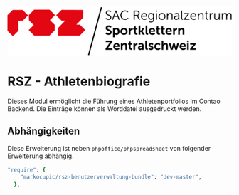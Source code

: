 ![Alt text](src/Resources/public/rsz-logo.png?raw=true "Regionalzentrum Sportklettern Zentralschweiz")


# RSZ - Athletenbiografie

Dieses Modul ermöglicht die Führung eines Athletenportfolios im Contao Backend. Die Einträge können als Worddatei ausgedruckt werden.

## Abhängigkeiten
Diese Erweiterung ist neben `phpoffice/phpspreadsheet` von folgender Erweiterung abhängig.

```ruby
"require": {
    "markocupic/rsz-benutzerverwaltung-bundle": "dev-master",
  },
```
  
